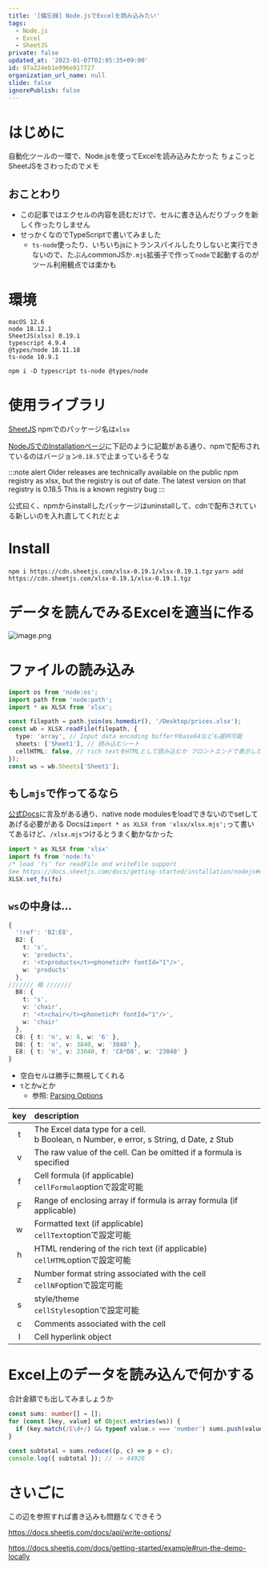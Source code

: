 ```yaml
---
title: '[備忘録] Node.jsでExcelを読み込みたい'
tags:
  - Node.js
  - Excel
  - SheetJS
private: false
updated_at: '2023-01-07T02:05:35+09:00'
id: 97a224eb1e996e017727
organization_url_name: null
slide: false
ignorePublish: false
---
```

# はじめに

自動化ツールの一環で、Node.jsを使ってExcelを読み込みたかった
ちょこっとSheetJSをさわったのでメモ

## おことわり

- この記事ではエクセルの内容を読むだけで、セルに書き込んだりブックを新しく作ったりしません
- せっかくなのでTypeScriptで書いてみました
    - `ts-node`使ったり、いちいちjsにトランスパイルしたりしないと実行できないので、たぶんcommonJSか`.mjs`拡張子で作って`node`で起動するのがツール利用観点では楽かも

# 環境

```
macOS 12.6
node 18.12.1
SheetJS(xlsx) 0.19.1
typescript 4.9.4
@types/node 18.11.18
ts-node 10.9.1
```

`npm i -D typescript ts-node @types/node`

# 使用ライブラリ

[SheetJS](https://docs.sheetjs.com/)
npmでのパッケージ名は`xlsx`

[NodeJSでのInstallationページ](https://docs.sheetjs.com/docs/getting-started/installation/nodejs#installation)に下記のように記載がある通り、npmで配布されているのはバージョン`0.18.5`で止まっているそうな

:::note alert
Older releases are technically available on the public npm registry as xlsx, but the registry is out of date. The latest version on that registry is 0.18.5
This is a known registry bug
:::

公式曰く、npmからinstallしたパッケージはuninstallして、cdnで配布されている新しいのを入れ直してくれだとよ

# Install

`npm i https://cdn.sheetjs.com/xlsx-0.19.1/xlsx-0.19.1.tgz`
`yarn add https://cdn.sheetjs.com/xlsx-0.19.1/xlsx-0.19.1.tgz`

# データを読んでみるExcelを適当に作る

![image.png](https://qiita-image-store.s3.ap-northeast-1.amazonaws.com/0/647946/13b3bd21-1be6-1267-ceee-fdc6a2e542f8.png)

# ファイルの読み込み

```index.ts
import os from 'node:os';
import path from 'node:path';
import * as XLSX from 'xlsx';

const filepath = path.join(os.homedir(), '/Desktop/prices.xlsx');
const wb = XLSX.readFile(filepath, {
  type: 'array', // Input data encoding bufferやbase64なども選択可能
  sheets: ['Sheet1'], // 読み込むシート
  cellHTML: false, // rich textをHTMLとして読み込むか フロントエンドで表示したい時は使えそう
});
const ws = wb.Sheets['Sheet1'];
```

## もし`mjs`で作ってるなら

[公式Docs](https://docs.sheetjs.com/docs/getting-started/installation/nodejs#usage)に言及がある通り、native node modulesをloadできないのでsetしてあげる必要がある
Docsは`import * as XLSX from 'xlsx/xlsx.mjs';`って書いてあるけど、`/xlsx.mjs`つけるとうまく動かなかった

```js:index.mjs
import * as XLSX from 'xlsx'
import fs from 'node:fs'
/* load 'fs' for readFile and writeFile support
See https://docs.sheetjs.com/docs/getting-started/installation/nodejs#esm-import */
XLSX.set_fs(fs)
```

## `ws`の中身は...

```ts
{
  '!ref': 'B2:E8',
  B2: {
    t: 's',
    v: 'products',
    r: '<t>products</t><phoneticPr fontId="1"/>',
    w: 'products'
  },
/////// 略 ///////
  B8: {
    t: 's',
    v: 'chair',
    r: '<t>chair</t><phoneticPr fontId="1"/>',
    w: 'chair'
  },
  C8: { t: 'n', v: 6, w: '6' },
  D8: { t: 'n', v: 3840, w: '3840' },
  E8: { t: 'n', v: 23040, f: 'C8*D8', w: '23040' }
}
```

- 空白セルは勝手に無視してくれる
- `t`とか`w`とか
    - 参照: [Parsing Options](https://docs.sheetjs.com/docs/api/parse-options/)

| key | description |
|:-:|:-|
| t | The Excel data type for a cell.<br>b Boolean, n Number, e error, s String, d Date, z Stub |
| v | The raw value of the cell.  Can be omitted if a formula is specified |
| f | Cell formula (if applicable)<br>`cellFormula`optionで設定可能 |
| F | Range of enclosing array if formula is array formula (if applicable) |
| w | Formatted text (if applicable)<br>`cellText`optionで設定可能 |
| h | HTML rendering of the rich text (if applicable)<br>`cellHTML`optionで設定可能 |
| z | Number format string associated with the cell<br>`cellNF`optionで設定可能 |
| s | style/theme<br>`cellStyles`optionで設定可能 |
| c | Comments associated with the cell |
| l | Cell hyperlink object |

# Excel上のデータを読み込んで何かする

合計金額でも出してみましょうか

```index.ts
const sums: number[] = [];
for (const [key, value] of Object.entries(ws)) {
  if (key.match(/E\d+/) && typeof value.v === 'number') sums.push(value.v);
}

const subtotal = sums.reduce((p, c) => p + c);
console.log({ subtotal }); // -> 44920
```

# さいごに

この辺を参照すれば書き込みも問題なくできそう

https://docs.sheetjs.com/docs/api/write-options/

https://docs.sheetjs.com/docs/getting-started/example#run-the-demo-locally

